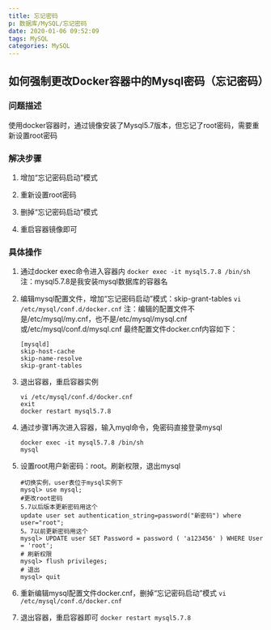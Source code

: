 ```yaml
---
title: 忘记密码
p: 数据库/MySQL/忘记密码
date: 2020-01-06 09:52:09
tags: MySQL
categories: MySQL
---
```

## 如何强制更改Docker容器中的Mysql密码（忘记密码）

### 问题描述

使用docker容器时，通过镜像安装了Mysql5.7版本，但忘记了root密码，需要重新设置root密码

### 解决步骤

1. 增加“忘记密码启动”模式

2. 重新设置root密码

3. 删掉“忘记密码启动”模式

4. 重启容器镜像即可

### 具体操作

1. 通过docker exec命令进入容器内
    `docker exec -it mysql5.7.8 /bin/sh`
    注：mysql5.7.8是我安装mysql数据库的容器名

2. 编辑mysql配置文件，增加“忘记密码启动”模式：skip-grant-tables
    `vi /etc/mysql/conf.d/docker.cnf`
    注：编辑的配置文件不是/etc/mysql/my.cnf，也不是/etc/mysql/mysql.cnf或/etc/mysql/conf.d/mysql.cnf
    最终配置文件docker.cnf内容如下：

    ```shell
    [mysqld]
    skip-host-cache
    skip-name-resolve
    skip-grant-tables
    ```

3. 退出容器，重启容器实例

    ```shell
    vi /etc/mysql/conf.d/docker.cnf
    exit
    docker restart mysql5.7.8
    ```

4. 通过步骤1再次进入容器，输入myql命令，免密码直接登录mysql

    ```shell
    docker exec -it mysql5.7.8 /bin/sh
    mysql
    ```

5. 设置root用户新密码：root。刷新权限，退出mysql

    ```mysql
    #切换实例，user表位于mysql实例下
    mysql> use mysql;
    #更改root密码
    5.7以后版本更新密码用这个
    update user set authentication_string=password("新密码") where user="root";
    5。7以前更新密码用这个
    mysql> UPDATE user SET Password = password ( 'a123456' ) WHERE User = 'root';
    # 刷新权限
    mysql> flush privileges;
    # 退出
    mysql> quit
    ```

6. 重新编辑mysql配置文件docker.cnf，删掉“忘记密码启动”模式
    `vi /etc/mysql/conf.d/docker.cnf`

7. 退出容器，重启容器即可
    `docker restart mysql5.7.8`
